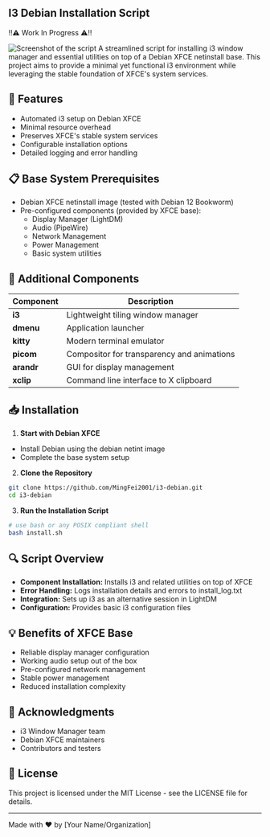 ## I3 Debian Installation Script

!!⚠️ Work In Progress ⚠️!!
<!-- TODO: add a screenshot -->
![Screenshot of the script](#)
A streamlined script for installing i3 window manager and essential utilities on top of a Debian XFCE netinstall base. This project aims to provide a minimal yet functional i3 environment while leveraging the stable foundation of XFCE's system services.

## 🚀 Features
- Automated i3 setup on Debian XFCE
- Minimal resource overhead
- Preserves XFCE's stable system services
- Configurable installation options
- Detailed logging and error handling

## 📋 Base System Prerequisites
- Debian XFCE netinstall image (tested with Debian 12 Bookworm)
- Pre-configured components (provided by XFCE base):
    - Display Manager (LightDM)
    - Audio (PipeWire)
    - Network Management
    - Power Management
    - Basic system utilities

## 🔧 Additional Components
| Component | Description |
|-----------|-------------|
| **i3** | Lightweight tiling window manager |
| **dmenu** | Application launcher |
| **kitty** | Modern terminal emulator |
| **picom** | Compositor for transparency and animations |
| **arandr** | GUI for display management |
| **xclip** | Command line interface to X clipboard |

## 📥 Installation
1. **Start with Debian XFCE**
- Install Debian using the debian netint image
- Complete the base system setup

2. **Clone the Repository**
```bash
git clone https://github.com/MingFei2001/i3-debian.git
cd i3-debian
```

3. **Run the Installation Script**
```bash
# use bash or any POSIX compliant shell
bash install.sh
```

## 🔍 Script Overview
- **Component Installation:** Installs i3 and related utilities on top of XFCE
- **Error Handling:** Logs installation details and errors to install_log.txt
- **Integration:** Sets up i3 as an alternative session in LightDM
- **Configuration:** Provides basic i3 configuration files

## 💡 Benefits of XFCE Base
- Reliable display manager configuration
- Working audio setup out of the box
- Pre-configured network management
- Stable power management
- Reduced installation complexity

## 🙏 Acknowledgments
- i3 Window Manager team
- Debian XFCE maintainers
- Contributors and testers

## 📄 License
This project is licensed under the MIT License - see the LICENSE file for details.

---
Made with ❤️ by [Your Name/Organization]
